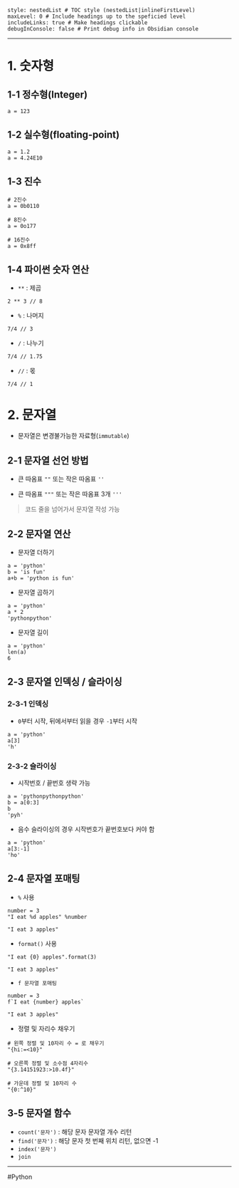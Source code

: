 ```table-of-contents
style: nestedList # TOC style (nestedList|inlineFirstLevel)
maxLevel: 0 # Include headings up to the speficied level
includeLinks: true # Make headings clickable
debugInConsole: false # Print debug info in Obsidian console
```
---
# 1. 숫자형

## 1-1 정수형(Integer)

```
a = 123
```

## 1-2 실수형(floating-point)
```
a = 1.2
a = 4.24E10
```

## 1-3 진수
```
# 2진수
a = 0b0110

# 8진수
a = 0o177

# 16진수
a = 0x8ff
```

## 1-4 파이썬 숫자 연산

- `**`  : 제곱
```
2 ** 3 // 8
```

- `%` : 나머지
```
7/4 // 3
```

- `/` : 나누기
```
7/4 // 1.75
```

- `//` : 몫
```
7/4 // 1
```

# 2. 문자열

- 문자열은 변경불가능한 자료형(`immutable`)

## 2-1 문자열 선언 방법

- 큰 따옴표 `""` 또는 작은 따옴표 `''`

- 큰 따옴표 `"""` 또는 작은 따옴표 3개 `'''`
>코드 줄을 넘어가서 문자열 작성 가능

## 2-2 문자열 연산

- 문자열 더하기
```
a = 'python'
b = 'is fun'
a+b = 'python is fun'
```

- 문자열 곱하기
```
a = 'python'
a * 2
'pythonpython'
```

- 문자열 길이
```
a = 'python'
len(a)
6
```

## 2-3 문자열 인덱싱 / 슬라이싱

### 2-3-1 인덱싱

- `0`부터 시작, 뒤에서부터 읽을 경우 `-1`부터  시작
```
a = 'python'
a[3]
'h'
```

### 2-3-2 슬라이싱

- 시작번호 / 끝번호 생략 가능
```
a = 'pythonpythonpython'
b = a[0:3]
b
'pyh'
```

- 음수 슬라이싱의 경우 시작번호가 끝번호보다 커야 함
```
a = 'python'
a[3:-1]
'ho'
```

## 2-4 문자열 포매팅

- `%` 사용
```
number = 3
"I eat %d apples" %number

"I eat 3 apples"
```

- `format()` 사용
```
"I eat {0} apples".format(3)

"I eat 3 apples"
```

- `f 문자열 포매팅`
```
number = 3
f`I eat {number} apples`

"I eat 3 apples"
```

- 정렬 및 자리수 채우기
```
# 왼쪽 정렬 및 10자리 수 = 로 채우기
"{hi:=<10}"

# 오른쪽 정렬 및 소수점 4자리수
"{3.14151923:>10.4f}"

# 가운데 정렬 및 10자리 수
"{0:^10}"
```

## 3-5 문자열 함수

- `count('문자')` : 해당 문자 문자열 개수 리턴
- `find('문자')` : 해당 문자 첫 번째 위치 리턴, 없으면 -1 
- `index('문자')`
- `join`
---
#Python